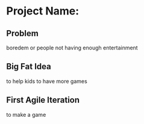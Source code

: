 # Project Name:

## Problem
boredem or people not having enough entertainment

## Big Fat Idea
to help kids to have more games 

## First Agile Iteration
to make a game 
